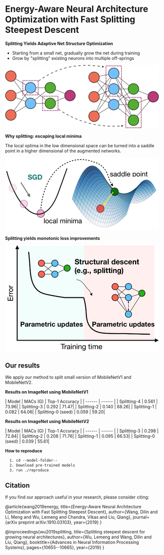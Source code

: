# Energy-Aware Neural Architecture Optimization with Fast Splitting Steepest Descent


**Splitting Yields Adaptive Net Structure Optimization**
  - Starting from a small net, gradually grow the net during training
  - Grow by "splitting" existing neurons into multiple off-springs

<img src="figures/splitting_nas.png" width=600></img>

**Why splitting: escaping local minima**

The local optima in the low dimensional space can be turned into a saddle point in a higher dimensional of the augmented networks.

<img src="figures/splitting-idea-new.png" width=600></img>

**Splitting yields monotonic loss improvements**

<img src="figures/splittingcurve_new.png" width=600></img>

## Our results

We apply our method to split small version of MobileNetV1 and MobileNetV2.

**Results on ImageNet using MobileNetV1**


| Model | MACs (G) | Top-1 Accuracy |
| ------ | ------ |
| Splitting-4 | 0.561 | 73.96|
| Splitting-3 | 0.292 | 71.47|
| Splitting-2 | 0.140  | 68.26|
| Splitting-1 | 0.082 | 64.06|
| Splitting-0 (seed) | 0.059 | 59.20|


**Results on ImageNet using MobileNetV2**

| Model | MACs (G) | Top-1 Accuracy |
| ------ | ------ |
| Splitting-3 | 0.298 | 72.84|
| Splitting-2 | 0.208 | 71.76|
| Splitting-1 | 0.095 | 66.53|
| Splitting-0 (seed) | 0.039 | 55.61|


**How to reproduce**
```shell
  1. cd --model-folder--
  2. Download pre-trained models
  3. run ./reproduce
 ```

## Citation
If you find our approach useful in your research, please consider citing:

@article{wang2019energy,
  title={Energy-Aware Neural Architecture Optimization with Fast Splitting Steepest Descent},
  author={Wang, Dilin and Li, Meng and Wu, Lemeng and Chandra, Vikas and Liu, Qiang},
  journal={arXiv preprint arXiv:1910.03103},
  year={2019}
}

@inproceedings{wu2019splitting,
  title={Splitting steepest descent for growing neural architectures},
  author={Wu, Lemeng and Wang, Dilin and Liu, Qiang},
  booktitle={Advances in Neural Information Processing Systems},
  pages={10655--10665},
  year={2019}
}





